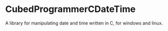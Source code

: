 # CubedProgrammerCDateTime
A library for manipulating date and time written in C, for windows and linux.